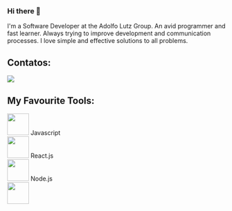 ### Hi there 👋


I'm a Software Developer at the Adolfo Lutz Group. 
An avid programmer and fast learner. Always trying to improve development and communication processes. I love simple and effective solutions to all problems.



## Contatos:

<div>

<a href="https://www.linkedin.com/in/rafaelditolvo/" target="_blank"><img src="https://img.shields.io/badge/-LinkedIn-%230077B5?style=for-the-badge&logo=linkedin&logoColor=white" target="_blank"></a>   
</div>



## My Favourite Tools:
<div>
            <img height=50 width=50 src="https://cdn.jsdelivr.net/gh/devicons/devicon/icons/javascript/javascript-original.svg" /> Javascript
          </div>
<div><img height=50 width=50 src="https://cdn.jsdelivr.net/gh/devicons/devicon/icons/react/react-original-wordmark.svg" /> React.js</div>
<div><img height=50 width=50 src="https://cdn.jsdelivr.net/gh/devicons/devicon/icons/nodejs/nodejs-original-wordmark.svg" /> Node.js</div>
<div><img height=50 width=50 src="https://cdn.jsdelivr.net/gh/devicons/devicon/icons/express/express-original-wordmark.svg" /></div>




            
     
                    


            
          

<!--
**rafaditolvo/rafaditolvo** is a ✨ _special_ ✨ repository because its `README.md` (this file) appears on your GitHub profile.

Here are some ideas to get you started:

- 🔭 I’m currently working on ...
- 🌱 I’m currently learning ...
- 👯 I’m looking to collaborate on ...
- 🤔 I’m looking for help with ...
- 💬 Ask me about ...
- 📫 How to reach me: ...
- 😄 Pronouns: ...
- ⚡ Fun fact: ...
-->
